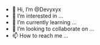 - 👋 Hi, I’m @Devyxyx
- 👀 I’m interested in ...
- 🌱 I’m currently learning ...
- 💞️ I’m looking to collaborate on ...
- 📫 How to reach me ...

<!---
Devyxyx/Devyxyx is a ✨ special ✨ repository because its `README.md` (this file) appears on your GitHub profile.
You can click the Preview link to take a look at your changes.
--->
